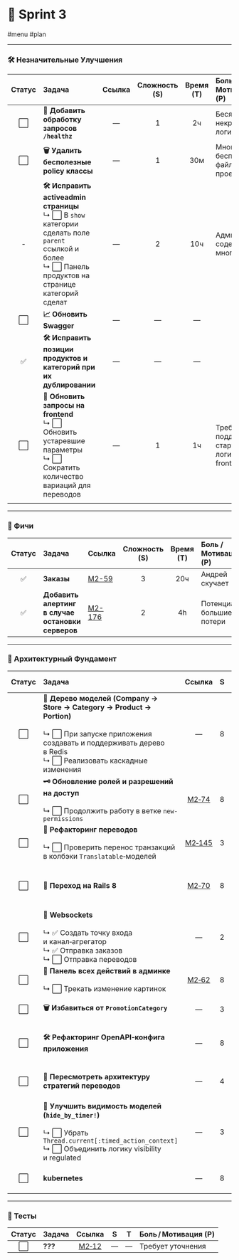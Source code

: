 # 🏃 Sprint 3

#menu #plan

---
### 🛠️ Незначительные Улучшения
 
| Статус | Задача                                                                                                                                                        | Ссылка | Сложность (S) | Время (T) | Боль / Мотивация (P)                          |
| :----: | :------------------------------------------------------------------------------------------------------------------------------------------------------------ | :----: | :-----------: | :-------: | :-------------------------------------------- |
|   ⬜️   | **📡 Добавить обработку запросов `/healthz`**                                                                                                                 |   —    |       1       |    2ч     | Бесят некрасивые логи                         |
|   ⬜️   | **🗑️ Удалить бесполезные policy классы**                                                                                                                     |   —    |       1       |    30м    | Много бесполезных файлов в проекте            |
|   -    | **🛠️ Исправить activeadmin страницы**<br>↳ ⬜️ В `show` категории сделать поле `parent` ссылкой и более<br>↳ ⬜️ Панель продуктов на странице категорий сделат |   —    |       2       |    10ч    | Админка бэка содержит много багов             |
|   ⬜️   | **📈 Обновить Swagger**                                                                                                                                       |   —    |       —       |     —     |                                               |
|   ✅    | **🛠️ Исправить позиции продуктов и категорий при их дублировании**                                                                                           |   —    |       —       |     —     |                                               |
|   ⬜️   | **🧩 Обновить запросы на frontend**<br>↳ ⬜️ Обновить устаревшие параметры<br>↳ ⬜️ Сократить количество вариаций для переводов                                 |   —    |       1       |    1ч     | Требуется поддерживать старую логику frontend |
|        |                                                                                                                                                               |        |               |           |                                               |

---
### 🛒 Фичи

| Статус | Задача                                            | Ссылка                                                 | Сложность (S) | Время (T) | Боль / Мотивация (P)        |
| :----: | :------------------------------------------------ | :----------------------------------------------------- | :-----------: | :-------: | :-------------------------- |
|   ✅    | **Заказы**                                        | [M2-59](https://filcoder.atlassian.net/browse/M2-59)   |       3       |    20ч    | Андрей скучает              |
|   ✅    | **Добавить алертинг в случае остановки серверов** | [M2-176](https://filcoder.atlassian.net/browse/M2-176) |       2       |    4h     | Потенциально большие потери |

---
### 🧱 Архитектурный Фундамент

| Статус | Задача                                                                                                                                                                                    |                         Ссылка                         |  S  |  T  | Боль / Мотивация (P)                                          |
| :----: | :---------------------------------------------------------------------------------------------------------------------------------------------------------------------------------------- | :----------------------------------------------------: | :-: | :-: | :------------------------------------------------------------ |
|   ⬜️   | **🌳 Дерево моделей (Company → Store → Category → Product → Portion)**<br><br>↳ ⬜️ При запуске приложения создавать и поддерживать дерево в Redis<br>↳ ⬜️ Реализовать каскадные изменения |                            —                           |  8  | 40ч | Узкое место всех фич, обновляющих зависимости                 |
|   ⬜️   | **🗝️ Обновление ролей и разрешений на доступ**<br><br>↳ ⬜️ Продолжить работу в ветке `new-permissions`                                                                                   |  [M2‑74](https://filcoder.atlassian.net/browse/M2-74)  |  8  | 30ч | Текущая система не соответствует требованиям подписок и ролей |
|   ⬜️   | **📝 Рефакторинг переводов**<br><br>↳ ⬜️ Проверить перенос транзакций в колбэки `Translatable`‑моделей                                                                                    | [M2‑145](https://filcoder.atlassian.net/browse/M2-145) |  3  |  4ч | Любые изменения переводов могут всё сломать                   |
|   ⬜️   | **🚀 Переход на Rails 8**                                                                                                                                                                 |  [M2‑70](https://filcoder.atlassian.net/browse/M2-70)  |  8  | 20ч | В августе 2025 нынешний фреймворк не будет поддерживаться     |
|   ⬜️   | **📡 Websockets**<br><br>↳ ✅ Создать точку входа и канал‑агрегатор<br>↳ ✅ Отправка заказов<br>↳ ⬜️ Отправка переводов                                                                     |                            —                           |  2  |  6ч | Меньше DDoS бэка, лучшая отзывчивость интерфейса              |
|   ⬜️   | **🧩 Панель всех действий в админке**<br><br>↳ ⬜️ Трекать изменение картинок                                                                                                              |  [M2‑62](https://filcoder.atlassian.net/browse/M2-62)  |  8  | 40ч | Требование клиентов (нужна доп. валидация)                    |
|   ⬜️   | **🗑️ Избавиться от `PromotionCategory`**                                                                                                                                                 |                            —                           |  3  |  6ч | Устаревший код усложняет разработку                           |
|   ⬜️   | **🛠️ Рефакторинг OpenAPI‑конфига приложения**                                                                                                                                            |                            —                           |  8  | 30ч | Сложно поддерживать Swagger для фронтов                       |
|   ⬜️   | **🧠 Пересмотреть архитектуру стратегий переводов**                                                                                                                                       |                            —                           |  4  | 20ч | Для каждого шопа/перевода нужна стратегия; подход устарел     |
|   ⬜️   | **🧩 Улучшить видимость моделей (`hide_by_timer!`)**<br><br>↳ ⬜️ Убрать `Thread.current[:timed_action_context]`<br>↳ ⬜️ Объединить логику visibility и regulated                          |                            —                           |  3  | 20ч | Текущий костыль крайне хрупок                                 |
|   ⬜️   | **kubernetes**                                                                                                                                                                            |                            —                           |  8  | 40ч | Более стабильная и отказоустойчивая оркестрация               |

---
### 🧪 Тесты

| Статус | Задача  |                        Ссылка                        |  S  |  T  | Боль / Мотивация (P) |
| :----: | :------ | :--------------------------------------------------: | :-: | :-: | :------------------- |
|   ⬜️   | **???** | [M2‑12](https://filcoder.atlassian.net/browse/M2-12) |  —  |  —  | Требует уточнения    |
